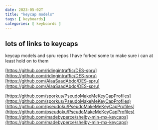 ```yaml
---
date: 2023-05-02T
title: "keycap models"
tags: [ keyboards]
categories: [ keyboards ]
---
```


## lots of links to keycaps
keycap models and spru repos
I have forked some to make sure i can at least hold on to them  

[https://github.com/ridingintraffic/DES-spru](https://github.com/ridingintraffic/DES-spru)  
[https://github.com/AlaaSaadAbdo/DES-spru](https://github.com/AlaaSaadAbdo/DES-spru)  

[https://github.com/sporkus/PseudoMakeMeKeyCapProfiles](https://github.com/sporkus/PseudoMakeMeKeyCapProfiles)  
[https://github.com/pseudoku/PseudoMakeMeKeyCapProfiles](https://github.com/pseudoku/PseudoMakeMeKeyCapProfiles)  
[https://github.com/madebyperce/shelby-min-mx-keycaps](https://github.com/madebyperce/shelby-min-mx-keycaps)  